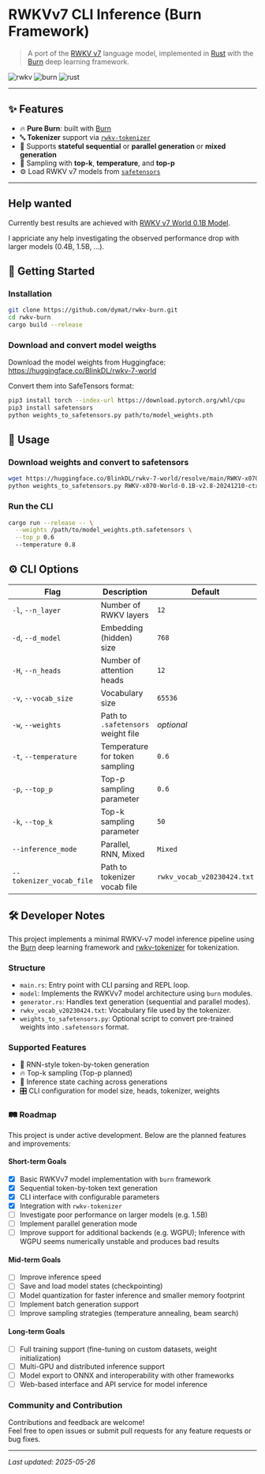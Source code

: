 # RWKVv7 CLI Inference (Burn Framework)

> A port of the [RWKV v7](https://github.com/BlinkDL/RWKV-LM/tree/main/RWKV-v7) language model, implemented in [Rust](https://www.rust-lang.org/) with the [Burn](https://burn.dev) deep learning framework.

![rwkv](https://img.shields.io/badge/RWKV-v7-blue)
![burn](https://img.shields.io/badge/Burn-ML%20Framework-orange)
![rust](https://img.shields.io/badge/Rust-stable-informational)

---

## ✨ Features

- 🔥 **Pure Burn**: built with [Burn](https://burn.dev)
- 🔤 **Tokenizer** support via [`rwkv-tokenizer`](https://crates.io/crates/rwkv-tokenizer)
- 🧠 Supports **stateful sequential** or **parallel generation** or **mixed generation**
- 🧪 Sampling with **top-k**, **temperature**, and **top-p**
- ⚙️ Load RWKV v7 models from [`safetensors`](https://github.com/huggingface/safetensors)

---

## Help wanted

Currently best results are achieved with [RWKV v7 World 0.1B Model](https://huggingface.co/BlinkDL/rwkv-7-world). 

I appriciate any help investigating the observed performance drop with larger models (0.4B, 1.5B, ...).


## 🚀 Getting Started

### Installation

```bash
git clone https://github.com/dymat/rwkv-burn.git
cd rwkv-burn
cargo build --release
```

### Download and convert model weigths

Download the model weights from Huggingface: https://huggingface.co/BlinkDL/rwkv-7-world

Convert them into SafeTensors format:

```bash
pip3 install torch --index-url https://download.pytorch.org/whl/cpu
pip3 install safetensors
python weights_to_safetensors.py path/to/model_weights.pth
```


## 🧠 Usage

### Download weights and convert to safetensors

```bash
wget https://huggingface.co/BlinkDL/rwkv-7-world/resolve/main/RWKV-x070-World-0.1B-v2.8-20241210-ctx4096.pth
python weights_to_safetensors.py RWKV-x070-World-0.1B-v2.8-20241210-ctx4096.pth
```

### Run the CLI

```bash
cargo run --release -- \
  --weights /path/to/model_weights.pth.safetensors \
  --top_p 0.6
  --temperature 0.8
```

## ⚙️ CLI Options

| Flag                        | Description                           | Default     |
|-----------------------------|---------------------------------------|-------------|
| `-l`, `--n_layer`           | Number of RWKV layers                 | `12`        |
| `-d`, `--d_model`           | Embedding (hidden) size               | `768`       |
| `-H`, `--n_heads`           | Number of attention heads             | `12`        |
| `-v`, `--vocab_size`        | Vocabulary size                       | `65536`     |
| `-w`, `--weights`           | Path to `.safetensors` weight file    | _optional_  |
| `-t`, `--temperature`       | Temperature for token sampling        | `0.6`       |
| `-p`, `--top_p`             | Top-p sampling parameter              | `0.6`       |
| `-k`, `--top_k`             | Top-k sampling parameter              | `50`        |
| `--inference_mode`          | Parallel, RNN, Mixed                  | `Mixed`     |
| `--tokenizer_vocab_file`    | Path to tokenizer vocab file          | `rwkv_vocab_v20230424.txt` |


## 🛠️ Developer Notes

This project implements a minimal RWKV-v7 model inference pipeline using the [Burn](https://burn.dev) deep learning framework and [rwkv-tokenizer](github.com/cahya-wirawan/rwkv-tokenizer) for tokenization.

### Structure

- `main.rs`: Entry point with CLI parsing and REPL loop.
- `model`: Implements the RWKVv7 model architecture using `burn` modules.
- `generator.rs`: Handles text generation (sequential and parallel modes).
- `rwkv_vocab_v20230424.txt`: Vocabulary file used by the tokenizer.
- `weights_to_safetensors.py`: Optional script to convert pre-trained weights into `.safetensors` format.

### Supported Features

- 🔄 RNN-style token-by-token generation
- 🔥 Top-k sampling (Top-p planned)
- 🧠 Inference state caching across generations
- 🎛 CLI configuration for model size, heads, tokenizer, weights


### 🛤️ Roadmap

This project is under active development. Below are the planned features and improvements:

#### Short-term Goals

- [x] Basic RWKVv7 model implementation with `burn` framework  
- [x] Sequential token-by-token text generation  
- [x] CLI interface with configurable parameters  
- [x] Integration with `rwkv-tokenizer`  
- [ ] Investigate poor performance on larger models (e.g. 1.5B)
- [ ] Implement parallel generation mode  
- [ ] Improve support for additional backends (e.g. WGPU); Inference with WGPU seems numerically unstable and produces bad results

#### Mid-term Goals

- [ ] Improve inference speed
- [ ] Save and load model states (checkpointing)  
- [ ] Model quantization for faster inference and smaller memory footprint  
- [ ] Implement batch generation support
- [ ] Improve sampling strategies (temperature annealing, beam search)  

#### Long-term Goals

- [ ] Full training support (fine-tuning on custom datasets, weight initialization)  
- [ ] Multi-GPU and distributed inference support  
- [ ] Model export to ONNX and interoperability with other frameworks  
- [ ] Web-based interface and API service for model inference  

### Community and Contribution

Contributions and feedback are welcome!  
Feel free to open issues or submit pull requests for any feature requests or bug fixes.

---

_Last updated: 2025-05-26_
